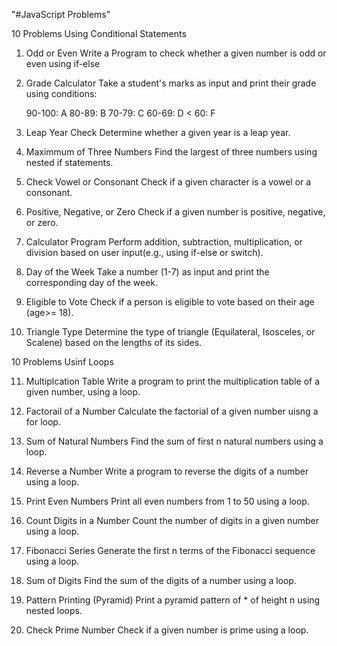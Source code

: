 "#JavaScript Problems" 

10 Problems Using Conditional Statements

1. Odd or Even
    Write a Program to check whether a given number is odd or even using 
    if-else

2. Grade Calculator
    Take a student's marks as input and print their grade using conditions:

    90-100: A
    80-89: B
    70-79: C
    60-69: D
    < 60: F

3. Leap Year Check
    Determine whether a given year is a leap year.

4. Maximmum of Three Numbers
    Find the largest of three numbers using nested if statements.

5. Check Vowel or Consonant
    Check if a given character is a vowel or a consonant.

6. Positive, Negative, or Zero
    Check if a given number is positive, negative, or zero.

7. Calculator Program
    Perform addition, subtraction, multiplication, or division based on user input(e.g., using if-else or switch).

8. Day of the Week
    Take a number (1-7) as input and print the corresponding day of the week.

9. Eligible to Vote
    Check if a person is eligible to vote based on their age (age>= 18).

10. Triangle Type 
    Determine the type of triangle (Equilateral, Isosceles, or Scalene) based on the lengths of its sides.

10 Problems Usinf Loops

11. Multiplcation Table
    Write a program to print the multiplication table of a given number, using a loop.

12. Factorail of a Number
    Calculate the factorial of a given number uisng a for loop.

13. Sum of Natural Numbers
    Find the sum of first n natural numbers using a loop.

14. Reverse a Number
    Write a program to reverse the digits of a number using a loop.

15. Print Even Numbers
    Print all even numbers from 1 to 50 using a loop.

16. Count Digits in a Number
    Count the number of digits in a given number using a loop.

17. Fibonacci Series
    Generate the first n terms of the Fibonacci sequence using a loop.

18. Sum of Digits
    Find the sum of the digits of a number using a loop.

19. Pattern Printing (Pyramid)
    Print a pyramid pattern of * of height n using nested loops.

20. Check Prime Number
    Check if a given number is prime using a loop.

